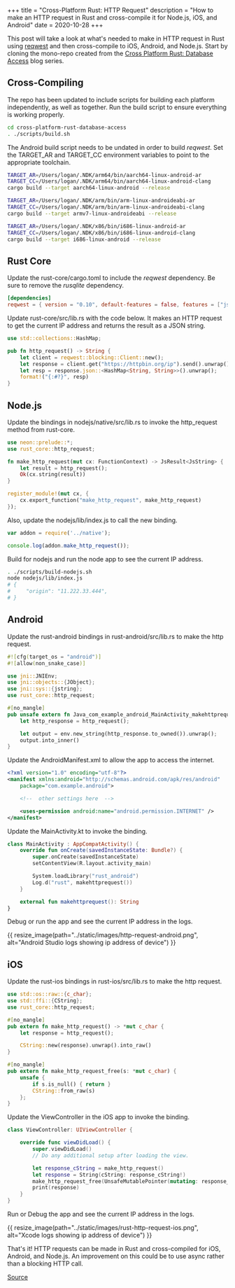 +++
title = "Cross-Platform Rust: HTTP Request"
description = "How to make an HTTP request in Rust and cross-compile it for Node.js, iOS, and Android"
date = 2020-10-28
+++

This post will take a look at what's needed to make in HTTP request in Rust using 
[reqwest](https://crates.io/crates/reqwest) and then cross-compile to iOS, Android, and Node.js. Start by cloning 
the mono-repo created from the 
[Cross Platform Rust: Database Access](https://github.com/logankeenan/cross-platform-rust-database-access) blog series. 

## Cross-Compiling
The repo has been updated to include scripts for building each platform independently, as well as together.  Run the 
build script to ensure everything is working properly.

```bash
cd cross-platform-rust-database-access
. ./scripts/build.sh
``` 

The Android build script needs to be undated in order to build *reqwest*. Set the TARGET_AR and TARGET_CC environment 
variables to point to the appropriate toolchain. 

```bash
TARGET_AR=/Users/logan/.NDK/arm64/bin/aarch64-linux-android-ar
TARGET_CC=/Users/logan/.NDK/arm64/bin/aarch64-linux-android-clang
cargo build --target aarch64-linux-android --release

TARGET_AR=/Users/logan/.NDK/arm/bin/arm-linux-androideabi-ar
TARGET_CC=/Users/logan/.NDK/arm/bin/arm-linux-androideabi-clang
cargo build --target armv7-linux-androideabi --release

TARGET_AR=/Users/logan/.NDK/x86/bin/i686-linux-android-ar
TARGET_CC=/Users/logan/.NDK/x86/bin/i686-linux-android-clang
cargo build --target i686-linux-android --release
```

## Rust Core
Update the rust-core/cargo.toml to include the *reqwest* dependency.  Be sure to remove the *rusqlite* dependency.

```toml
[dependencies]
reqwest = { version = "0.10", default-features = false, features = ["json", "rustls-tls", "blocking"] }
```

Update rust-core/src/lib.rs with the code below.  It makes an HTTP request to get the current IP address and 
returns the result as a JSON string.

```rust
use std::collections::HashMap;

pub fn http_request() -> String {
    let client = reqwest::blocking::Client::new();
    let response = client.get("https://httpbin.org/ip").send().unwrap();
    let resp = response.json::<HashMap<String, String>>().unwrap();
    format!("{:#?}", resp)
}
```

## Node.js

Update the bindings in nodejs/native/src/lib.rs to invoke the http_request method from rust-core.

```rust 
use neon::prelude::*;
use rust_core::http_request;

fn make_http_request(mut cx: FunctionContext) -> JsResult<JsString> {
    let result = http_request();
    Ok(cx.string(result))
}

register_module!(mut cx, {
    cx.export_function("make_http_request", make_http_request)
});
```

Also, update the nodejs/lib/index.js to call the new binding.
```js
var addon = require('../native');

console.log(addon.make_http_request());
```

Build for nodejs and run the node app to see the current IP address.
```bash
. ./scripts/build-nodejs.sh 
node nodejs/lib/index.js
# {
#     "origin": "11.222.33.444",
# }
```

## Android

Update the rust-android bindings in rust-android/src/lib.rs to make the http request.

```rust
#![cfg(target_os = "android")]
#![allow(non_snake_case)]

use jni::JNIEnv;
use jni::objects::{JObject};
use jni::sys::{jstring};
use rust_core::http_request;

#[no_mangle]
pub unsafe extern fn Java_com_example_android_MainActivity_makehttprequest(env: JNIEnv, _: JObject) -> jstring {
    let http_response = http_request();

    let output = env.new_string(http_response.to_owned()).unwrap();
    output.into_inner()
}
```

Update the AndroidManifest.xml to allow the app to access the internet.
```xml
<?xml version="1.0" encoding="utf-8"?>
<manifest xmlns:android="http://schemas.android.com/apk/res/android"
    package="com.example.android">

    <!--  other settings here  -->

    <uses-permission android:name="android.permission.INTERNET" />
</manifest>
``` 

Update the MainActivity.kt to invoke the binding.
```kotlin
class MainActivity : AppCompatActivity() {
    override fun onCreate(savedInstanceState: Bundle?) {
        super.onCreate(savedInstanceState)
        setContentView(R.layout.activity_main)

        System.loadLibrary("rust_android")
        Log.d("rust", makehttprequest())
    }

    external fun makehttprequest(): String
}
```

Debug or run the app and see the current IP address in the logs.

{{ resize_image(path="../static/images/http-request-android.png", alt="Android Studio logs showing ip address of device") }}

## iOS

Update the rust-ios bindings in rust-ios/src/lib.rs to make the http request.
```rust
use std::os::raw::{c_char};
use std::ffi::{CString};
use rust_core::http_request;

#[no_mangle]
pub extern fn make_http_request() -> *mut c_char {
    let response = http_request();

    CString::new(response).unwrap().into_raw()
}

#[no_mangle]
pub extern fn make_http_request_free(s: *mut c_char) {
    unsafe {
        if s.is_null() { return }
        CString::from_raw(s)
    };
}
```

Update the ViewController in the iOS app to invoke the binding.

```swift
class ViewController: UIViewController {

    override func viewDidLoad() {
        super.viewDidLoad()
        // Do any additional setup after loading the view.

        let response_cString = make_http_request()
        let response = String(cString: response_cString!)
        make_http_request_free(UnsafeMutablePointer(mutating: response_cString))
        print(response)
    }
}
```

Run or Debug the app and see the current IP address in the logs.

{{ resize_image(path="../static/images/rust-http-request-ios.png", alt="Xcode logs showing ip address of device") }}

That's it! HTTP requests can be made in Rust and cross-compiled for iOS, Android, and Node.js.  An improvement on
this could be to use async rather than a blocking HTTP call.

[Source](https://github.com/logankeenan/cross-platform-rust-http-request)



